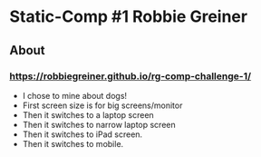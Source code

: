 # Static-Comp #1 Robbie Greiner

## About
### https://robbiegreiner.github.io/rg-comp-challenge-1/
* I chose to mine about dogs!
* First screen size is for big screens/monitor
* Then it switches to a laptop screen
* Then it switches to narrow laptop screen
* Then it switches to iPad screen.
* Then it switches to mobile.
